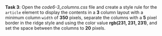 **Task 3**: Open the _code6-3_columns.css_ file and create a style rule for the `article` element to display the contents in a **3** column layout with a minimum column `width` of **350** pixels, separate the columns with a **5** pixel border in the ridge style and using the color value **rgb(231, 231, 231)**, and set the space between the columns to **20** pixels.
